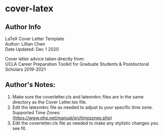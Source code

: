 # cover-latex
## Author Info

LaTeX Cover Letter Template \
Author: Lillian Chen \
Date Updated: Dec 1 2020 

Cover letter advice taken directly from: \
UCLA Career Preparation Toolkit for Graduate Students & Postdoctoral Scholars 2019-2021

## Author's Notes:
1) Make sure the coverletter.cls and latexmkrc files are in the same directory as 
   the Cover Letter.tex file. 
2) Edit the latexmkrc file as needed to adjust to your specific time zone. \
   Supported Time Zones: (https://www.php.net/manual/en/timezones.php)
3) Edit the coverletter.cls file as needed to make any stylistic changes you see fit.
